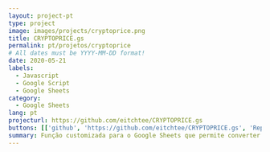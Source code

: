 ```yaml
---
layout: project-pt
type: project
image: images/projects/cryptoprice.png
title: CRYPTOPRICE.gs
permalink: pt/projetos/cryptoprice
# All dates must be YYYY-MM-DD format!
date: 2020-05-21
labels:
  - Javascript
  - Google Script
  - Google Sheets
category:
  - Google Sheets
lang: pt
projecturl: https://github.com/eitchtee/CRYPTOPRICE.gs
buttons: [['github', 'https://github.com/eitchtee/CRYPTOPRICE.gs', 'Repo', 'black']]
summary: Função customizada para o Google Sheets que permite converter o valor de uma criptomoeda para uma moeda fiat convencional se utilizando da API da Coingecko.
---
```

